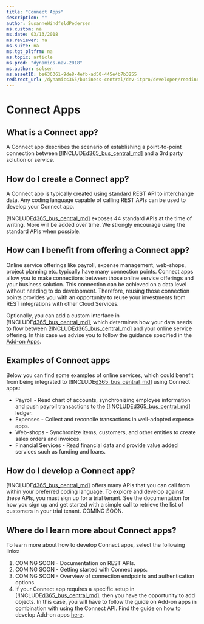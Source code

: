 ```yaml
---
title: "Connect Apps"
description: ""
author: SusanneWindfeldPedersen
ms.custom: na
ms.date: 03/13/2018
ms.reviewer: na
ms.suite: na
ms.tgt_pltfrm: na
ms.topic: article
ms.prod: "dynamics-nav-2018"
ms.author: solsen
ms.assetID: be636361-9de8-4efb-ad50-445e4b7b3255
redirect_url: /dynamics365/business-central/dev-itpro/developer/readiness/readiness-connect-apps
---
```


# Connect Apps 

## What is a Connect app?
A Connect app describes the scenario of establishing a point-to-point connection between [!INCLUDE[d365_bus_central_md](../includes/d365_bus_central_md.md)] and a 3rd party solution or service.   

## How do I create a Connect app?
A Connect app is typically created using standard REST API to interchange data. Any coding language capable of calling REST APIs can be used to develop your Connect app.  

[!INCLUDE[d365_bus_central_md](../includes/d365_bus_central_md.md)] exposes 44 standard APIs at the time of writing. More will be added over time. We strongly encourage using the standard APIs when possible. 

<!-- INSERT VIDEO:  
Objective: Introducing Connect Apps + Business value 
New video that needs to be created -->

## How can I benefit from offering a Connect app? 
Online service offerings like payroll, expense management, web-shops, project planning etc. typically have many connection points. Connect apps allow you to make connections between those online service offerings and your business solution. This connection can be achieved on a data level without needing to do development. Therefore, reusing those connection points provides you with an opportunity to reuse your investments from REST integrations with other Cloud Services. 

Optionally, you can add a custom interface in [!INCLUDE[d365_bus_central_md](../includes/d365_bus_central_md.md)], which determines how your data needs to flow between [!INCLUDE[d365_bus_central_md](../includes/d365_bus_central_md.md)] and your online service offering. In this case we advise you to follow the guidance specified in the [Add-on Apps](readiness-add-on-apps.md).

## Examples of Connect apps 
Below you can find some examples of online services, which could benefit from being integrated to [!INCLUDE[d365_bus_central_md](../includes/d365_bus_central_md.md)] using Connect apps: 

- Payroll - Read chart of accounts, synchronizing employee information and push payroll transactions to the [!INCLUDE[d365_bus_central_md](../includes/d365_bus_central_md.md)] ledger.
- Expenses - Collect and reconcile transactions in well-adopted expense apps. 
- Web-shops - Synchronize items, customers, and other entities to create sales orders and invoices. 
- Financial Services - Read financial data and provide value added services such as funding and loans. 

## How do I develop a Connect app?
[!INCLUDE[d365_bus_central_md](../includes/d365_bus_central_md.md)] offers many APIs that you can call from within your preferred coding language.
To explore and develop against these APIs, you must sign up for a trial tenant. See the documentation for how you sign up and get started with a simple call to retrieve the list of customers in your trial tenant. COMING SOON.


<!-- INSERT VIDEO: 
HDI – V6 – Use APIs from a Connect App -->
 
<!--
## How do I get my Connect app published in AppSource?  
To ease your journey, from the initial idea submission to the final publication, we have created a guide that you can lean on throughout the process of bringing your Connect app to Microsoft AppSource. The guide consists of 3 documents that outline all the steps that must be taken to get your app go live on the platform. You need to complete the steps in the given order to pass the different validation stages and getting your app published on AppSource: 

- [How do I develop and publish a Connect app]().-->

 
## Where do I learn more about Connect apps? 
To learn more about how to develop Connect apps, select the following links:  
1. COMING SOON - Documentation on REST APIs. <!--(https://docs.microsoft.com/en-us/rest/api/) -->
2. COMING SOON - Getting started with Connect apps. <!--(https://docs.microsoft.com/en-us/dynamics-nav/developer/devenv-develop-connect-apps-for-fin) -->
3. COMING SOON - Overview of connection endpoints and authentication options. <!--(https://docs.microsoft.com/en-us/dynamics-nav/endpoints-apis-for-dynamics) -->
4. If your Connect app requires a specific setup in [!INCLUDE[d365_bus_central_md](../includes/d365_bus_central_md.md)], then you have the opportunity to add objects. In this case, you will have to follow the guide on Add-on apps in combination with using the Connect API. Find the guide on how to develop Add-on apps [here](readiness-add-on-apps.md).  


